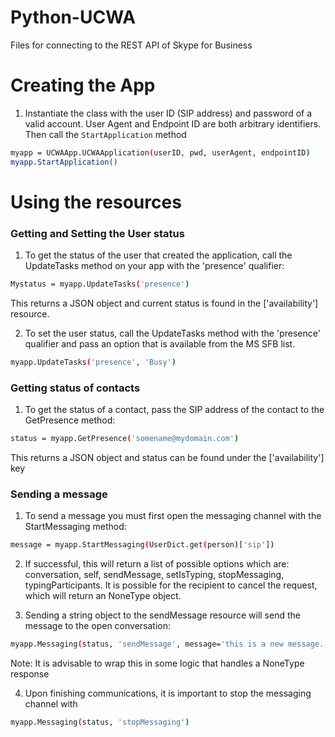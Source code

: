 # Python-UCWA 
Files for connecting to the REST API of Skype for Business

# Creating the App

1) Instantiate the class with the user ID (SIP address) and password of a valid account. User Agent and Endpoint ID are both arbitrary identifiers. 
Then call the ```StartApplication``` method
```bash
myapp = UCWAApp.UCWAApplication(userID, pwd, userAgent, endpointID)
myapp.StartApplication()
```

# Using the resources

### Getting and Setting the User status
1) To get the status of the user that created the application, call the UpdateTasks method on your app with the 'presence' qualifier:
```bash
Mystatus = myapp.UpdateTasks('presence')
```
This returns a JSON object and current status is found in the ['availability'] resource.

2) To set the user status, call the UpdateTasks method with the 'presence' qualifier and pass an option that is available from the MS SFB list. 
```bash
myapp.UpdateTasks('presence', 'Busy')
```

### Getting status of contacts
1) To get the status of a contact, pass the SIP address of the contact to the GetPresence method:
```bash
status = myapp.GetPresence('somename@mydomain.com')
```
This returns a JSON object and status can be found under the ['availability'] key

### Sending a message
1) To send a message you must first open the messaging channel with the StartMessaging method:
```bash
message = myapp.StartMessaging(UserDict.get(person)['sip'])
```
2) If successful, this will return a list of possible options which are: conversation, self, sendMessage, setIsTyping, stopMessaging, typingParticipants. It is possible
for the recipient to cancel the request, which will return an NoneType object.

3) Sending a string object to the sendMessage resource will send the message to the open conversation:
```bash
myapp.Messaging(status, 'sendMessage', message='this is a new message.')
```
Note: It is advisable to wrap this in some logic that handles a NoneType response

4) Upon finishing communications, it is important to stop the messaging channel with
```bash
myapp.Messaging(status, 'stopMessaging')
```
